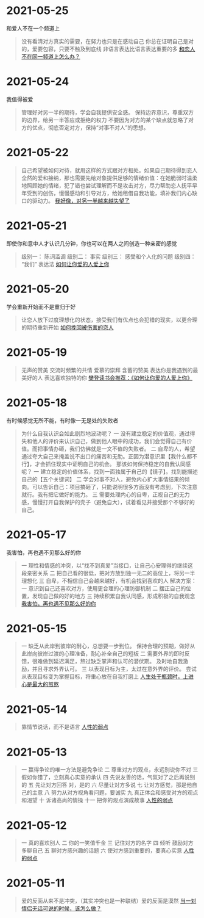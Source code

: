 # 2021-05-25

和爱人不在一个频道上

> 没有看清对方真实的需要，在努力也只是在感动自己
> 你总在证明自己是对的，爱要包容，只要不触及到底线
> 非语言表达比语言表达重要的多
> [和恋人不在同一频道上怎么办？](https://zhuanlan.zhihu.com/p/31581854)


# 2021-05-24

我值得被爱

> 管理好对另一半的期待，学会自我提供安全感。
> 保持边界意识，尊重双方的边界，给另一半答应或拒绝的权力
> 不要因为对方的某个缺点就忽略了对方的优点，彻底否定对方，保持“对事不对人”的思想。

# 2021-05-22

> 自己希望被如何对待，就用这样的方式跟对方相处。如果自己期待得到恋人全然的爱和接纳，那也需要先给对象提供足够的情绪价值：在她脆弱时温柔地照顾她的情绪，犯了错也尝试理解而不是攻击对方，尽力帮助恋人抚平早年受到的创伤，慢慢感动和引导对方，给她租借自我功能，填补我们内心缺口的驱动力。
> [我好像，对另一半越来越失望了](https://zhuanlan.zhihu.com/p/33648441)

# 2021-05-21

即使你和意中人才认识几分钟，你也可以在两人之间创造一种亲密的感觉

> 级别一： 陈词滥调
> 级别二： 事实
> 级别三： 感受和个人化的问题
> 级别四： “我们” 表达法
> [如何让你爱的人爱上你]()


# 2021-05-20

学会重新开始而不是重归于好

> 让恋人放下过度理想化的状态，接受我们有优点也会犯错的现实，以更合理的期待重新开始
> [如何挽回被伤害的恋人](https://zhuanlan.zhihu.com/p/34014542)

# 2021-05-19

> 无声的赞美
> 交流时频繁的共情
> 爱慕的崇拜
> 含蓄的赞美
> 表达你是我遇到的最美好的人
> 表达喜欢独特的你
> [樊登读书会推荐：《如何让你爱的人爱上你》]()

# 2021-05-18

有时候感觉无所不能，有时像一无是处的失败者

> 为什么自我认识会如此剧烈地波动呢？
> 一 没有建立稳定的价值观，通过得失和他人的评价来认识自己，做到他人眼中的成功，我们会觉得自己有价值。而把事情办砸，我们仿佛就是一文不值的失败者。
> 二 自卑的人，希望通过夸大自己来掩盖说不出口的痛苦和无助。正因为潜意识里【我什么都不行】，才会抓住现实中证明自己的机会。
> 那该如何保持稳定的自我认同感呢？
> 一 建立稳定的价值体系，找到一面独属于自己的【镜子】。找到能描述自己的【五个关键词】
> 二 学会对事不对人，避免内心扩大事情结果的倾向。可以告诉自己：项目搞砸了，只能说明很多方面没有考虑到，下次注意就行。我有把它做好的能力。
> 三 需要处理内心的自卑，正视自己的无力感，慢慢打开自我保护的壳子（避免自大），试着看见并接受那个不够好的自己。

# 2021-05-17

我害怕，再也遇不见那么好的你

> 一 理性和情感的冲突，以“找不到真爱”当接口，让自己心安理得的继续这段亲密关系
> 二 把自己看的很低，把对方放到独一无二的高位上，将另一半理想化
> 三 自卑，不相信自己会越来越好，有机会找到喜欢的人
> 解决方案：
> 一 意识到自己还喜欢对方，使用更合理的心理防御机制
> 二 摆正自己的位置，发现自己做的好的地方
> 三 持续积累自我认同感，形成积极的自我观念
> [我害怕，再也遇不见那么好的你](https://zhuanlan.zhihu.com/p/36033737)

# 2021-05-15

> 一 缺乏从此岸到彼岸的耐心，总想要一步到位。
> 保持合理的预期，做好从此岸向彼岸过渡的心理准备，耐心补全自己的短板
> 二 需要外界的即时反馈，很难做到延迟满足，熬过缺乏掌声和认可的潜伏期。
> 及时地自我激励，并且寻求外界认可。
> 三 以表现目标为主，太过在意外界的评价。
> 尝试从表现目标变为掌握目标，将重心放在自我打磨上
> [人生处于瓶颈时，上进心是最大的煎熬](https://zhuanlan.zhihu.com/p/45070925)

# 2021-05-14

> 靠情节说话，而不是语言
> [人性的弱点]()

# 2021-05-13

> 一 赢得争论的唯一方法是避免争论
> 二 尊重对方的观点，永远别说你不对
> 三 假如你错了，立刻真心实意的承认
> 四 先说友善的话，气氛对了之后再说别的
> 五 先让对方回答 对，是的
> 六 尽量让对方多说
> 七 让对方感觉，那是他自己的主意
> 八 努力从对方视角看问题，要诚实
> 九 真正体会和感受对方的观点和渴望
> 十 诉诸高尚的情操
> 十一 把你的观点演成故事
> [人性的弱点]()

# 2021-05-12

> 一 真的喜欢别人
> 二 你的一笑值千金
> 三 记住对方的名字
> 四 倾听 鼓励对方多聊自己
> 五 聊对方感兴趣的话题
> 六 使对方感到重要的，要真心实意
> [人性的弱点]()

# 2021-05-11

> 爱的反面从来不是冲突，（其实冲突也是一种联结）爱的反面是漠然
> [当一对情侣无话可说的时候，该怎么做？](https://www.zhihu.com/question/280272233/answer/673024647)
